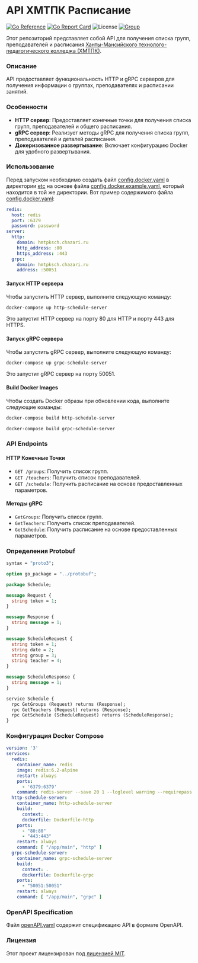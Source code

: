 # API ХМТПК Расписание

[![Go Reference](https://pkg.go.dev/badge/github.com/chazari-x/hmtpk_schedule_api.svg)](https://pkg.go.dev/github.com/chazari-x/hmtpk_schedule_api)
[![Go Report Card](https://goreportcard.com/badge/github.com/chazari-x/hmtpk_schedule_api)](https://goreportcard.com/report/github.com/chazari-x/hmtpk_schedule_api)
![License](https://img.shields.io/github/license/chazari-x/hmtpk_schedule_api)
[![Group](https://img.shields.io/badge/VK-Subscripe-blue)](https://vk.com/club218199825)

Этот репозиторий представляет собой API для получения списка групп, преподавателей и расписания [Ханты-Мансийского технолого-педагогического колледжа (ХМТПК)](https://hmtpk.ru/ru/).

### Описание

API предоставляет функциональность HTTP и gRPC серверов для получения информации о группах, преподавателях и расписании занятий.

### Особенности

- **HTTP сервер**: Предоставляет конечные точки для получения списка групп, преподавателей и общего расписания.
- **gRPC сервер**: Реализует методы gRPC для получения списка групп, преподавателей и деталей расписания.
- **Докеризованное развертывание**: Включает конфигурацию Docker для удобного развертывания.

### Использование

Перед запуском необходимо создать файл [config.docker.yaml](etc/config.docker.yaml) в директории [etc](etc) на основе файла [config.docker.example.yaml](etc/config.docker.example.yaml), который находится в той же директории. Вот пример содержимого файла [config.docker.yaml](etc/config.docker.example.yaml):

```yaml
redis:
  host: redis
  port: :6379
  password: password
server:
  http:
    domain: hmtpksch.chazari.ru
    http_address: :80
    https_address: :443
  grpc:
    domain: hmtpksch.chazari.ru
    address: :50051
```

#### Запуск HTTP сервера

Чтобы запустить HTTP сервер, выполните следующую команду:

```bash
docker-compose up http-schedule-server
```

Это запустит HTTP сервер на порту 80 для HTTP и порту 443 для HTTPS.

#### Запуск gRPC сервера

Чтобы запустить gRPC сервер, выполните следующую команду:

```bash
docker-compose up grpc-schedule-server
```

Это запустит gRPC сервер на порту 50051.

#### Build Docker Images

Чтобы создать Docker образы при обновлении кода, выполните следующие команды:

```bash
docker-compose build http-schedule-server
```

```bash
docker-compose build grpc-schedule-server
```

### API Endpoints

#### HTTP Конечные Точки

- `GET /groups`: Получить список групп.
- `GET /teachers`: Получить список преподавателей.
- `GET /schedule`: Получить расписание на основе предоставленных параметров.

#### Методы gRPC

- `GetGroups`: Получить список групп.
- `GetTeachers`: Получить список преподавателей.
- `GetSchedule`: Получить расписание на основе предоставленных параметров.

### Определения Protobuf

```protobuf
syntax = "proto3";

option go_package = "../protobuf";

package Schedule;

message Request {
  string token = 1;
}

message Response {
  string message = 1;
}

message ScheduleRequest {
  string token = 1;
  string date = 2;
  string group = 3;
  string teacher = 4;
}

message ScheduleResponse {
  string message = 1;
}

service Schedule {
  rpc GetGroups (Request) returns (Response);
  rpc GetTeachers (Request) returns (Response);
  rpc GetSchedule (ScheduleRequest) returns (ScheduleResponse);
}
```

### Конфигурация Docker Compose

```yaml
version: '3'
services:
  redis:
    container_name: redis
    image: redis:6.2-alpine
    restart: always
    ports:
      - '6379:6379'
    command: redis-server --save 20 1 --loglevel warning --requirepass password
  http-schedule-server:
    container_name: http-schedule-server
    build:
      context: .
      dockerfile: Dockerfile-http
    ports:
      - "80:80"
      - "443:443"
    restart: always
    command: [ "/app/main", "http" ]
  grpc-schedule-server:
    container_name: grpc-schedule-server
    build:
      context: .
      dockerfile: Dockerfile-grpc
    ports:
      - "50051:50051"
    restart: always
    command: [ "/app/main", "grpc" ]
```

### OpenAPI Specification

Файл [openAPI.yaml](openAPI.yaml) содержит спецификацию API в формате OpenAPI.

### Лицензия

Этот проект лицензирован под [лицензией MIT](LICENSE).